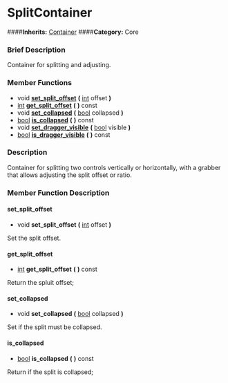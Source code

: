#  SplitContainer  
####**Inherits:** [Container](class_container)
####**Category:** Core

###  Brief Description  
Container for splitting and adjusting.

###  Member Functions 
  * void  **[set&#95;split&#95;offset](#set_split_offset)**  **(** [int](class_int) offset  **)**
  * [int](class_int)  **[get&#95;split&#95;offset](#get_split_offset)**  **(** **)** const
  * void  **[set&#95;collapsed](#set_collapsed)**  **(** [bool](class_bool) collapsed  **)**
  * [bool](class_bool)  **[is&#95;collapsed](#is_collapsed)**  **(** **)** const
  * void  **[set&#95;dragger&#95;visible](#set_dragger_visible)**  **(** [bool](class_bool) visible  **)**
  * [bool](class_bool)  **[is&#95;dragger&#95;visible](#is_dragger_visible)**  **(** **)** const

###  Description  
Container for splitting two controls vertically or horizontally, with a grabber that allows adjusting the split offset or ratio.

###  Member Function Description  

#### <a name="set_split_offset">set_split_offset</a>
  * void  **set&#95;split&#95;offset**  **(** [int](class_int) offset  **)**

Set the split offset.

#### <a name="get_split_offset">get_split_offset</a>
  * [int](class_int)  **get&#95;split&#95;offset**  **(** **)** const

Return the spluit offset;

#### <a name="set_collapsed">set_collapsed</a>
  * void  **set&#95;collapsed**  **(** [bool](class_bool) collapsed  **)**

Set if the split must be collapsed.

#### <a name="is_collapsed">is_collapsed</a>
  * [bool](class_bool)  **is&#95;collapsed**  **(** **)** const

Return if the split is collapsed;
